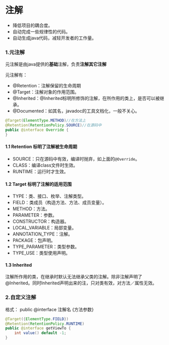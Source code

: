 # 注解

- 降低项目的耦合度。
- 自动完成一些规律性的代码。
- 自动生成java代码，减轻开发者的工作量。

### 1.元注解

元注解是由java提供的**基础**注解，负责**注解其它注解**

元注解有：

- @Retention：注解保留的生命周期
- @Target：注解对象的作用范围。
- @Inherited：@Inherited标明所修饰的注解，在所作用的类上，是否可以被继承。
- @Documented：如其名，javadoc的工具文档化，一般不关心。

```java
@Target(ElementType.METHOD)//在方法上
@Retention(RetentionPolicy.SOURCE)//在源码中
public @interface Override {
}
```

#### 1.1 Retention 标明了注解被生命周期

- SOURCE：只在源码中有效，编译时抛弃，如上面的`@Override`。
- CLASS：编译class文件时生效。
- RUNTIME：运行时才生效。

#### 1.2 Target 标明了注解的适用范围

- TYPE：类、接口、枚举、注解类型。
- FIELD：类成员（构造方法、方法、成员变量）。
- METHOD：方法。
- PARAMETER：参数。
- CONSTRUCTOR：构造器。
- LOCAL_VARIABLE：局部变量。
- ANNOTATION_TYPE：注解。
- PACKAGE：包声明。
- TYPE_PARAMETER：类型参数。
- TYPE_USE：类型使用声明。

#### 1.3 Inherited

注解所作用的类，在继承时默认无法继承父类的注解。除非注解声明了 @Inherited。同时Inherited声明出来的注，只对类有效，对方法／属性无效。



### 2.自定义注解

格式：  public @interface 注解名 {方法参数}

```java
@Target({ElementType.FIELD})
@Retention(RetentionPolicy.RUNTIME)
public @interface getViewTo {
    int value() default -1;
}
```

